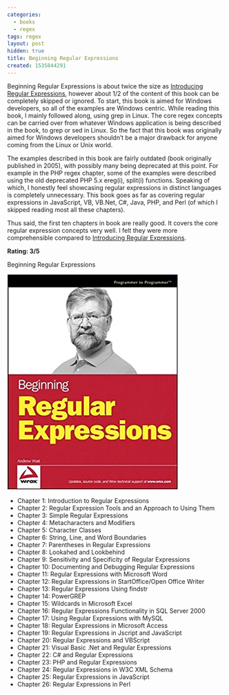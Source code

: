 ```yaml
---
categories:
  - books
  - regex
tags: regex
layout: post
hidden: true
title: Beginning Regular Expressions
created: 1535844291
---
```


Beginning Regular Expressions is about twice the size as <a href="https://www.rubysecurity.org/introducing-regular-expressions" target="_blank">Introducing Regular Expressions</a>, however about 1/2 of the content of this book can be completely skipped or ignored. To start, this book is aimed for Windows developers, so all of the examples are Windows centric.  While reading this book, I mainly followed along, using grep in Linux. The core regex concepts can be carried over from whatever Windows application is being described in the book, to grep or sed in Linux. So the fact that this book was originally aimed for Windows developers shouldn’t be a major drawback for anyone coming from the Linux or Unix world.

The examples described in this book are fairly outdated (book originally published in 2005), with possibly many being deprecated at this point. For example in the PHP regex chapter, some of the examples were described using the old deprecated PHP 5.x ereg(i), split(i) functions. Speaking of which, I honestly feel showcasing regular expressions in distinct languages is completely unnecessary. This book goes as far as covering regular expressions in JavaScript, VB, VB.Net, C#, Java, PHP, and Perl (of which I skipped reading  most all these chapters).

Thus said, the first ten chapters in book are really good. It covers the core regular expression concepts very well. I felt they were more comprehensible compared to <a href="https://www.rubysecurity.org/introducing-regular-expressions" target="_blank">Introducing Regular Expressions</a>.

**Rating: 3/5**

Beginning Regular Expressions

<a href="http://www.wrox.com/WileyCDA/WroxTitle/Beginning-Regular-Expressions.productCd-0764574892.html" target="_blank"><img src="/assets/books/beginning-regular-expressions.jpg"></a>

* Chapter 1: Introduction to Regular Expressions
* Chapter 2: Regular Expression Tools and an Approach to Using Them
* Chapter 3: Simple Regular Expressions
* Chapter 4: Metacharacters and Modifiers
* Chapter 5: Character Classes
* Chapter 6: String, Line, and Word Boundaries
* Chapter 7: Parentheses in Regular Expressions
* Chapter 8: Lookahed and Lookbehind
* Chapter 9: Sensitivity and Specificity of Regular Expressions
* Chapter 10: Documenting and Debugging Regular Expressions
* Chapter 11: Regular Expressions with Microsoft Word
* Chapter 12: Regular Expressions in StartOffice/Open Office Writer
* Chapter 13: Regular Expressions Using findstr
* Chapter 14: PowerGREP
* Chapter 15: Wildcards in Microsoft Excel
* Chapter 16: Regular Expressions Functionality in SQL Server 2000
* Chapter 17: Using Regular Expressions with MySQL
* Chapter 18: Regular Expressions in Microsoft Access
* Chapter 19: Regular Expressions in Jscript and JavaScript
* Chapter 20: Regular Expressions and VBScript
* Chapter 21: Visual Basic .Net and Regular Expressions
* Chapter 22: C# and Regular Expressions
* Chapter 23: PHP and Regular Expressions
* Chapter 24: Regular Expressions in W3C XML Schema
* Chapter 25: Regular Expressions in JavaScript
* Chapter 26: Regular Expressions in Perl
